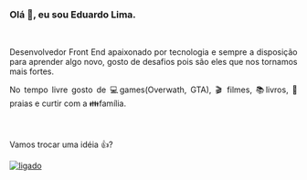 ### Olá 👋, eu sou Eduardo Lima.
<br> 
<p align="justify">Desenvolvedor Front End apaixonado por tecnologia e sempre a disposição para
aprender algo novo, gosto de desafios pois são eles que nos tornamos mais fortes. </p>

<p align="justify"> No tempo livre gosto de 💻games(Overwath, GTA), 🎬 filmes, 📚livros, 🌅praias e curtir com a 👪família.
<br><br>

<br>
  
Vamos trocar uma idéia 👍?
  
[<img src="https://res.cloudinary.com/practicaldev/image/fetch/s--chf73s-H--/c_limit%2Cf_auto%2Cfl_progressive%2Cq_auto%2Cw_880/https://img.shields.io/badge/Linked_In-0077B5%3Fstyle%3Dfor-the-badge%26logo%3DLinkedIn%26logoColor%3Dwhite" alt="ligado" loading="lazy">](https://www.linkedin.com/in/eduardo-sousa-lima-04693617a/)
</p>
